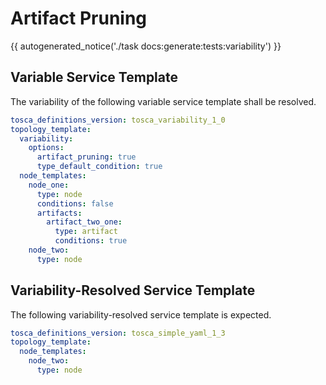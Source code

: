 # Artifact Pruning

{{ autogenerated_notice('./task docs:generate:tests:variability') }}


## Variable Service Template

The variability of the following variable service template shall be resolved.

```yaml linenums="1"
tosca_definitions_version: tosca_variability_1_0
topology_template:
  variability:
    options:
      artifact_pruning: true
      type_default_condition: true
  node_templates:
    node_one:
      type: node
      conditions: false
      artifacts:
        artifact_two_one:
          type: artifact
          conditions: true
    node_two:
      type: node
```




## Variability-Resolved Service Template

The following variability-resolved service template is expected.

```yaml linenums="1"
tosca_definitions_version: tosca_simple_yaml_1_3
topology_template:
  node_templates:
    node_two:
      type: node
```

